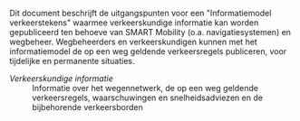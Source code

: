 Dit document beschrijft de uitgangspunten voor een "Informatiemodel verkeerstekens" waarmee verkeerskundige informatie kan worden gepubliceerd ten behoeve van SMART Mobility (o.a. navigatiesystemen) en wegbeheer. Wegbeheerders en verkeerskundigen kunnen met het informatiemodel de op een weg geldende verkeersregels publiceren, voor tijdelijke en permanente situaties.

<dt><dfn>Verkeerskundige informatie</dfn>  <dd>Informatie over het wegennetwerk, de op een weg geldende verkeersregels, waarschuwingen en snelheidsadviezen en de bijbehorende verkeersborden</dd>
